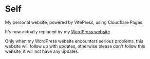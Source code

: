 # Self

My personal website, powered by VitePress, using Cloudflare Pages.

It's now actually replaced by my [WordPress website](https://www.cqberry.me/)

Only when my WordPress website encounters serious problems, this website will follow up with updates, otherwise please don't follow this website, it will not have any updates.
